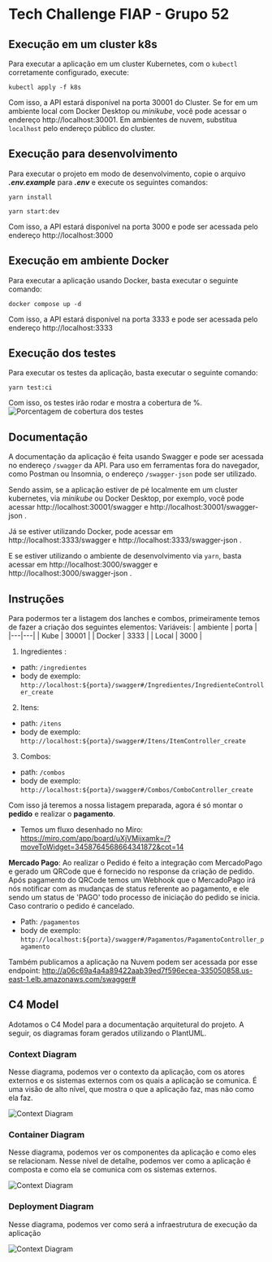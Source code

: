 # Tech Challenge FIAP - Grupo 52

## Execução em um cluster k8s

Para executar a aplicação em um cluster Kubernetes, com o `kubectl` corretamente configurado, execute:

```shell
kubectl apply -f k8s
```

Com isso, a API estará disponível na porta 30001 do Cluster. Se for em um ambiente local com Docker Desktop ou _minikube_,
você pode acessar o endereço http://localhost:30001. Em ambientes de nuvem, substitua `localhost` pelo endereço público do cluster.

## Execução para desenvolvimento

Para executar o projeto em modo de desenvolvimento, copie o arquivo ***.env.example*** para ***.env*** e execute os seguintes comandos:

```shell
yarn install
```
```shell
yarn start:dev
```

Com isso, a API estará disponível na porta 3000 e pode ser acessada pelo endereço http://localhost:3000

## Execução em ambiente Docker

Para executar a aplicação usando Docker, basta executar o seguinte comando:

```shell
docker compose up -d
```

Com isso, a API estará disponível na porta 3333 e pode ser acessada pelo endereço http://localhost:3333

## Execução dos testes

Para executar os testes da aplicação, basta executar o seguinte comando:

```shell
yarn test:ci
```

Com isso, os testes irão rodar e mostra a cobertura de %.
![Porcentagem de cobertura dos testes](./out/docs/coverage.png)

## Documentação

A documentação da aplicação é feita usando Swagger e pode ser acessada no endereço `/swagger` da API.
Para uso em ferramentas fora do navegador, como Postman ou Insomnia, o endereço `/swagger-json` pode ser utilizado.

Sendo assim, se a aplicação estiver de pé localmente em um cluster kubernetes, via _minikube_ ou Docker Desktop, por exemplo, você pode acessar http://localhost:30001/swagger e http://localhost:30001/swagger-json .

Já se estiver utilizando Docker, pode acessar em http://localhost:3333/swagger e http://localhost:3333/swagger-json .

E se estiver utilizando o ambiente de desenvolvimento via `yarn`, basta acessar em http://localhost:3000/swagger e http://localhost:3000/swagger-json .


## Instruções
Para podermos ter a listagem dos lanches e combos, primeiramente temos de fazer a criação dos seguintes elementos:
Variáveis:
|  ambiente | porta |
|---|---|
|  Kube |  30001 |
|  Docker |  3333 |
|  Local |  3000 |
1) Ingredientes :  
- path: `/ingredientes`
 - body de exemplo: 
 `http://localhost:${porta}/swagger#/Ingredientes/IngredienteController_create`
   
2) Itens:
- path: `/itens`
 - body de exemplo: 
 `http://localhost:${porta}/swagger#/Itens/ItemController_create`
3) Combos:
- path: `/combos`
 - body de exemplo: 
 `http://localhost:${porta}/swagger#/Combos/ComboController_create`

Com isso já teremos a nossa listagem preparada, agora é só montar o **pedido** e realizar o **pagamento**.

* Temos um fluxo desenhado no Miro: https://miro.com/app/board/uXjVMijxamk=/?moveToWidget=3458764568664341872&cot=14

**Mercado Pago**:
Ao realizar o Pedido é feito a integração com MercadoPago e gerado um QRCode que é fornecido no response da criação de pedido. Após pagamento do QRCode temos um Webhook que o MercadoPago irá nós notificar com as mudanças de status referente ao pagamento, e ele sendo um status de 'PAGO' todo processo de iniciação do pedido se inicia. Caso contrario o pedido é cancelado.

- Path: `/pagamentos`
- body de exemplo:
`http://localhost:${porta}/swagger#/Pagamentos/PagamentoController_pagamento`

Também publicamos a aplicação na Nuvem podem ser acessada por esse endpoint:
http://a06c69a4a4a89422aab39ed7f596ecea-335050858.us-east-1.elb.amazonaws.com/swagger#
## C4 Model
Adotamos o C4 Model para a documentação arquitetural do projeto. A seguir, os diagramas foram gerados utilizando o PlantUML.

### Context Diagram
Nesse diagrama, podemos ver o contexto da aplicação, com os atores externos e os sistemas externos com os quais a aplicação se comunica. É uma visão de alto nível, que mostra o que a aplicação faz, mas não como ela faz.

![Context Diagram](./out/docs/as-is/context/context.svg)


### Container Diagram
Nesse diagrama, podemos ver os componentes da aplicação e como eles se relacionam. Nesse nível de detalhe, podemos ver como a aplicação é composta e como ela se comunica com os sistemas externos.

![Context Diagram](./out/docs/as-is/container/container.svg)

### Deployment Diagram
Nesse diagrama, podemos ver como será a infraestrutura de execução da aplicação

![Context Diagram](./out/docs/as-is/deployment/deployment.svg)
